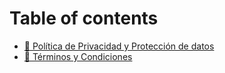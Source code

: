 # Table of contents

* [📌 Política de Privacidad y Protección de datos](README.md)
* [📌 Términos y Condiciones](terminos-y-condiciones.md)
